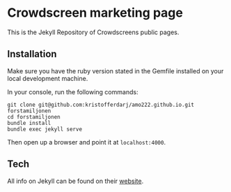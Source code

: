 # Crowdscreen marketing page
This is the Jekyll Repository of Crowdscreens public pages.

## Installation
Make sure you have the ruby version stated in the Gemfile installed on your local development machine.

In your console, run the following commands:

    git clone git@github.com:kristofferdarj/amo222.github.io.git forstamiljonen
    cd forstamiljonen
    bundle install
    bundle exec jekyll serve

Then open up a browser and point it at `localhost:4000`.

## Tech
All info on Jekyll can be found on their [website](http://jekyllrb.com/).
